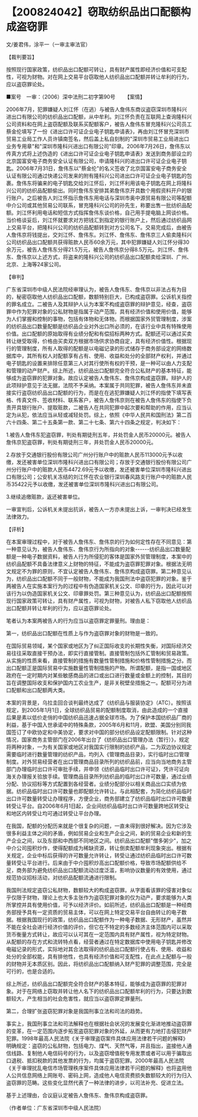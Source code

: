 # 【200824042】窃取纺织品出口配额构成盗窃罪

文/姜君伟，涂平一（一审主审法官）

【裁判要旨】

按照现行国家政策，纺织品出口配额可转让，具有财产属性即经济价值和可支配性，可视为财物。对在网上交易平台窃取他人纺织品出口配额并转让牟利的行为，应以盗窃罪论处。

■案号　一审：（2006）深中法刑二初字第90号 　　【案情】

2006年7月，犯罪嫌疑人刘江怀（在逃）与被告人詹伟东商议盗窃深圳市隆科兴进出口有限公司的纺织品出口配额，从中牟利。刘江怀负责在互联网上查询隆科兴公司资料和在网上盗窃配额及联系买配额客户，被告人詹伟东冒充隆科兴公司员工蔡金伦填写了一份《进出口许可证企业电子钥匙申请表》，再由刘江怀冒充深圳市贸易工业局工作人员许镇南签名，然后盖上私自刻制的"深圳市贸易工业局进出口业务专用章"和"深圳市隆科兴进出口有限公司"印章。2006年7月26日，詹伟东以传真方式将上述伪造的《进出口许可证企业电子钥匙申请表》发送到商务部设立的北京国富安电子商务安全认证有限公司，申请隆科兴的进出口许可证企业电子钥匙。2006年7月31日，詹伟东以"蔡金伦"的名义签收了北京国富安电子商务安全认证有限公司通过快递公司发来的附有隆科兴公司进出口许可证企业电子钥匙的包裹。詹伟东将骗来的电子钥匙交给刘江怀后，刘江怀利用该电子钥匙在网上将隆科兴公司的纺织品配额偷出。同时詹伟东安排其弟詹伟京开具数个用假资料开户的银行账户。之后被告人刘江怀指示詹伟东用电话与深圳市奥中源贸易有限公司等配额中介公司或其他贸易公司联系，冒充隆科兴公司的孙先生，称要出售一批纺织品配额。刘江怀利用电话和短信方式指挥詹伟东谈价格，自己用手提电脑上网谈价格。当价格谈妥后，刘江怀就要求对方把钱汇到指定的银行账户上，然后通过纺织品网上交易平台，把隆科兴公司的纺织品配额转到对方公司名下。交易完成后，由被告人詹伟京将钱提出，交刘江怀、詹伟东。刘江怀、詹伟东、詹伟京三人偷卖隆科兴公司纺织品出口配额共获得赃款人民币60余万元，其中犯罪嫌疑人刘江怀分得30余万元，被告人詹伟东分得21.5万元，被告人詹伟京分得8.5万元。刘江怀、詹伟东、詹伟京以上述方式，将盗来的隆科兴公司的纺织品出口配额卖给深圳、广州、北京、上海等24家公司。

【审判】

广东省深圳市中级人民法院经审理认为，被告人詹伟东、詹伟京以非法占有为目的，秘密窃取他人纺织品出口配额，数额特别巨大，已构成盗窃罪。公诉机关指控的罪名成立。二被告人及其辩护人认为本案不构成盗窃罪的辩护意见，经查，盗窃罪中作为犯罪对象的公私财物是指属于动产范围，具有经济价值和使用价值，能够为人们掌握和控制的事物，包括有体物和无体物。而根据国家外贸管理制度，涉案的纺织品出口数量配额是纺织品企业对外出口所必须的，在该行业中具有特殊使用价值。出口配额的原始取得有业绩分配和有偿招标两种方式。配额还可以通过买卖转让继受取得，价格由买卖双方根据市场供求协商自定，具有经济价值性。根据现行的管理制度，所有人取得的配额是以电磁记录的形式储存于商务部设定的网络数据库中，其所有权人对配额享有占有、使用、收益和处分的全部财产权利，并通过电子钥匙的设置来排除任意第三人对其行使所有权的干预，是一种可以由人力支配和管理的动产财产。综上所述，纺织品出口配额完全符合公私财产的基本特征，能够成为盗窃罪的犯罪对象。故应认定被告人詹伟东、詹伟京构成盗窃罪。辩护人的此项辩护意见于法无据，法院不予采纳。本案属于共同犯罪，被告人詹伟东并未直接实行盗窃纺织品出口配额的行为，而是在在逃犯罪嫌疑人刘江怀的指使下填写表格、传真文件、签收材料、联系客户，被告人詹伟京则在被告人詹伟东的指使下负责开具银行账户、提取赃款，二被告人在共同犯罪中起次要和帮助的作用，应当认定为从犯，依法应当从轻或减轻处罚。综上，依照《中华人民共和国刑法》第二百六十四条、第二十五条第一款、第二十七条、第六十四条之规定，判决如下：

1.被告人詹伟东犯盗窃罪，判处有期徒刑五年，并处罚金人民币20000元。被告人詹伟京犯盗窃罪，判处有期徒刑三年，并处罚金人民币20000元。

2.存放于交通银行股份有限公司广州分行账户中的赃款人民币113000元予以收缴，发还被害单位深圳市隆科兴进出口有限公司；存放于交通银行股份有限公司广州分行账户中的赃款人民币4472.69元予以收缴，发还被害单位深圳市隆科兴进出口有限公司；公安机关冻结的刘江怀在农业银行深圳春风路支行账户中的赃款人民币35422元予以收缴，发还被害单位深圳市隆科兴进出口有限公司。

3.继续追缴赃款，返还被害单位。

一审宣判后，公诉机关未提出抗诉，被告人一方亦未提出上诉，一审判决已经发生法律效力。

【评析】

在本案审理过程中，对于被告人詹伟东、詹伟京的行为如何定性存在不同意见：第一种意见认为，被告人詹伟东、詹伟京行为所指向的对象------纺织品出口数量配额是一种电子数据资料，被告人行为所侵犯的客体是国家外贸管理制度，本案中的纺织品配额不具备法律意义上财物的特征，不能成为盗窃罪犯罪对象。根据法无明文规定不为罪的原则，不宜认定被告人詹伟东、詹伟京构成盗窃罪。第二种意见认为，纺织品出口配额不同于一般财物，不能成为我国刑法中盗窃犯罪的对象。鉴于两被告人在实施本案行为的过程中有伪造国家机关公文、印章的行为，因此可以对该行为以伪造国家机关公文、印章罪处罚。第三种意见认为，纺织品出口配额按照现行国家政策可转让，具有财产属性，可视为财物，对被告人私下窃取他人纺织品出口配额并转让牟利的行为，应以盗窃罪论处。

笔者认为本案两被告人的行为应当以盗窃罪定罪量刑。理由是：

第一，纺织品出口配额在性质上与作为盗窃罪对象的财物是一致的。

在国际贸易领域，某个国家或地区为了纠正国际收支的长期性失衡，对国际经济交易往往采取直接干预办法，即实行直接管制。直接管制包括外汇管制和贸易政策。从实施的性质来看，直接管制的措施有数量性管制措施和价格性管制措施之分。而出口配额正是国际贸易中实施数量性管制措施的产物。所谓配额，是指一国或地区政府在一定时期内对某些敏感商品的进口或出口进行数量或金额上的控制，其目的旨在调整国际收支和保护国内工农业生产，是非关税壁垒措施之一。配额可分为进口配额和出口配额两大类。

本案的背景是，乌拉圭回合谈判最终达成了《纺织品与服装协定》（ATC）。按照该规定，到2005年1月1日，全球纺织品贸易的配额制度取消，由此造成的一个直接后果是素以低价走俏的中国纺织品迅速占据全球市场。为了保护本国纺织品厂商的利益，基于中国入世承诺中的特殊条款，2005年6月和11月，欧盟、美国分别同我国签订了中欧协定和中美协定，要求对中国的部分纺织品设定配额限制。针对这种情况，国家商务主管部门在2006年出台了《纺织品出口管理办法（暂行）》，规定将两种对象，一为有关国家或地区对我国实行限制的纺织产品，二为双边协议规定需要临时进行数量管理的纺织产品，均列入《管理商品目录》，实行临时出口管理制度。对外贸易经营者在出口管理商品目录所列的纺织品前，应当向当地商务主管部门办理临时出口许可审批手续，并申领《纺织品临时出口许可证》，凭许可证向海关办理报关验放手续。管理商品目录所列纺织品的临时出口许可数量，通过业绩分配、协议招标等方式配置到各经营者。业绩分配部分以相关商品出口实绩为依据。纺织品临时出口许可数量也即配额允许转让。与此相配套，为简化纺织品临时出口许可数量转受让办理程序，方便企业，商务部建立了纺织品临时出口许可数量转受让平台。自2006年6月1日起，企业间纺织品临时出口许可数量跨地区转受让和地区内转受让均可通过转受让平台办理。

在我国，配额的分配历来就是个很复杂的问题，一直未得到很好解决。因为它涉及很多利益主体之间的矛盾，例如贸易企业和生产企业之间，新的贸易企业和新的生产企业之间，以及东部和中西部不同地区之间。纺织品出口配额"僧多粥少"，加之中介公司囤积炒作，使得配额成为稀缺资源，转让倒卖配额牟利现象突出。根据有关规定，企业中标后获得的许可数量允许转让，转受让通过纺织品临时出口许可数量转受让平台进行。后来由于中介囤积炒高出口配额价格，导致市场配额供给不足，商务部为避免纺织品出口配额流动过度泛滥，影响协议数量的有效使用，通过规范协议招标活动，对纺织品配额流通进行限制。

我国刑法规定盗窃公私财物，数额较大的构成盗窃罪。从字面看该罪的侵害对象似乎仅限于财物，理论上也大多主张作为盗窃犯罪对象的仅为动产，要求能够为人类所掌控并具有使用价值，可予以经济评价。如前所述，纺织品出口配额是一种经商务部授予具有一定资质的贸易主体，可以在网上特定交易平台自由转让的电子数据。根据我国现行的政策，纺织品出口配额作为一种电子数据、无形财产，虽然并不能在全社会进行经济价值的评价，但它在不特定的多数经济主体范围内可以采取货币衡量方式转让，故应可以认可其在一定范围内具有财产属性，视为特定财物。从配额的存在方式和流转特点看，经营者通过在特定数据库中使用电子钥匙并修改电磁记录的形式，实际地对其合法取得的纺织品出口配额行使占有、使用、收益和处分的全部权能，具有排他性，也具有经济价值和可支配性，在此点上配额与一般的财物并无本质区别。因此，将纺织品出口配额纳入财产犯罪的调整范围，完全是可行的，也是合适的。

综上所述，纺织品出口配额完全符合财产的基本特征，能够成为盗窃罪的犯罪对象。对于在网络上窃取并转让他人名下的纺织品出口配额牟利的行为，只要达到数额较大，产生相当的社会危害性，就应当以盗窃罪定罪量刑。

第二，合理扩张盗窃犯罪对象是我国刑事立法和司法的趋势。

事实上，我国刑事立法和司法解释也在根据社会状况的发展变化渐进地推动盗窃罪的变革，在一定范围内逐步拓宽盗窃犯罪对象的外延，从而更有力地打击侵犯财产犯罪。1998年最高人民法院《关于审理盗窃案件具体应用法律若干问题的解释》明确规定：盗窃的公私财物，包括电力、煤气、天然气等，并且指出，盗接他人通信线路、复制他人电信码号的行为，以及盗窃增值税专用发票或者可以用于骗取出口退税、抵扣税款的其他发票的行为，均属于盗窃犯罪。2000年最高人民法院《关于审理扰乱电信市场管理秩序案件具体应用法律若干问题的解释》也将盗用他人公共信息网络上网账号、密码上网，造成他人电信资费损失数额较大的行为归入盗窃罪的范畴。这些变化显然代表了一种法律的进步，以司法补充、促进立法。

基于上述理由，合议庭认定被告人詹伟东、詹伟京构成盗窃罪。

（作者单位：广东省深圳市中级人民法院）